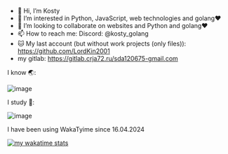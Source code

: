 - 👋 Hi, I’m Kosty
- 👀 I’m interested in Python, JavaScript, web technologies and golang❤️
- 💞️ I’m looking to collaborate on websites and Python and golang❤️
- 📫 How to reach me: Discord: @kosty_golang
- 🐱 My last account (but without work projects (only files)): https://github.com/LordKin2001
- my gitlab: https://gitlab.crja72.ru/sda120675-gmail.com


I know 🌏:


![image](https://github.com/Willyamdevon/Willyamdevon/assets/151402518/c9a3bc75-8269-43ba-8fd5-f5bc0ffbfb4d)



I study 🏫:


![image](https://github.com/Willyamdevon/Willyamdevon/assets/151402518/7dd6e81f-156b-445b-9e39-aa1cca9b80b2)



I have been using WakaTyime since 16.04.2024


[![my wakatime stats](https://github-readme-stats.vercel.app/api/wakatime?username=konsirovar&theme=radical)](https://wakatime.com/@konsirovar) 

<!---
Willyamdevon/Willyamdevon is a ✨ special ✨ repository because its `README.md` (this file) appears on your GitHub profile.
You can click the Preview link to take a look at your changes.
--->
